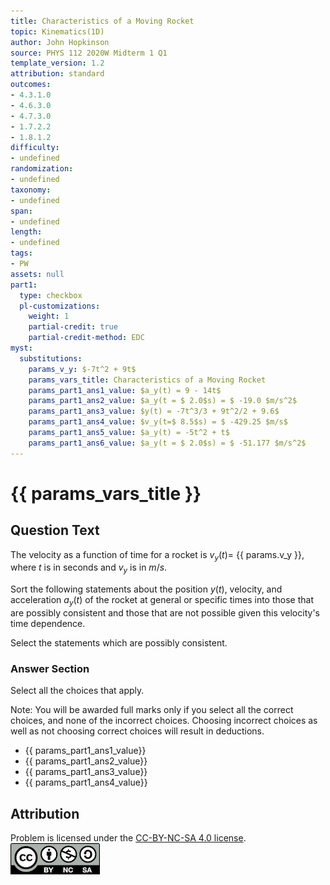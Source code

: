 ```yaml
---
title: Characteristics of a Moving Rocket
topic: Kinematics(1D)
author: John Hopkinson
source: PHYS 112 2020W Midterm 1 Q1
template_version: 1.2
attribution: standard
outcomes:
- 4.3.1.0
- 4.6.3.0
- 4.7.3.0
- 1.7.2.2
- 1.8.1.2
difficulty:
- undefined
randomization:
- undefined
taxonomy:
- undefined
span:
- undefined
length:
- undefined
tags:
- PW
assets: null
part1:
  type: checkbox
  pl-customizations:
    weight: 1
    partial-credit: true
    partial-credit-method: EDC
myst:
  substitutions:
    params_v_y: $-7t^2 + 9t$
    params_vars_title: Characteristics of a Moving Rocket
    params_part1_ans1_value: $a_y(t) = 9 - 14t$
    params_part1_ans2_value: $a_y(t = $ 2.0$s) = $ -19.0 $m/s^2$
    params_part1_ans3_value: $y(t) = -7t^3/3 + 9t^2/2 + 9.6$
    params_part1_ans4_value: $v_y(t=$ 8.5$s) = $ -429.25 $m/s$
    params_part1_ans5_value: $a_y(t) = -5t^2 + t$
    params_part1_ans6_value: $a_y(t = $ 2.0$s) = $ -51.177 $m/s^2$
---
```

# {{ params_vars_title }}

## Question Text

The velocity as a function of time for a rocket is $v_y(t) =$ {{ params.v_y }}, where $t$ is in seconds and $v_y$ is in $m/s$.

Sort the following statements about the position $y(t)$, velocity, and acceleration $a_y(t)$ of the rocket at general or specific times into those that are possibly consistent and those that are not possible given this velocity's time dependence.

Select the statements which are possibly consistent.

### Answer Section

Select all the choices that apply.

Note: You will be awarded full marks only if you select all the correct choices, and none of the incorrect choices. Choosing incorrect choices as well as not choosing correct choices will result in deductions.

- {{ params_part1_ans1_value}}
- {{ params_part1_ans2_value}}
- {{ params_part1_ans3_value}}
- {{ params_part1_ans4_value}}

## Attribution

Problem is licensed under the [CC-BY-NC-SA 4.0 license](https://creativecommons.org/licenses/by-nc-sa/4.0/).<br> ![The Creative Commons 4.0 license requiring attribution-BY, non-commercial-NC, and share-alike-SA license.](https://raw.githubusercontent.com/firasm/bits/master/by-nc-sa.png)